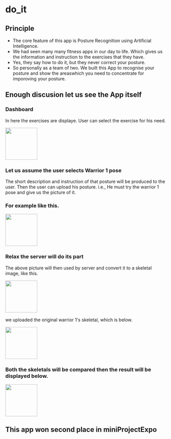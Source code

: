 # do_it

## Principle
* The core feature of this app is Posture Recognition using Artificial Intelligence.
* We had seen many many fitness apps in our day to life. Which gives us the information and instruction to the exercises that they have.
* Yes, they say how to do it, but they never correct your posture.
* So personally as a team of two. We built this App to recognise your posture and show the areaswhich you need to concentrate for imporoving your posture.

## Enough discusion let us see the App itself

### Dashboard

In here the exercises are displaye.
User can select the exercise for his need.

<img src="https://i.ibb.co/yyHsFw6/dashboard.jpg" width="100" height="100">

### Let us assume the user selects Warrior 1 pose

The short description and instruction of that posture will be produced to the user.
Then the user can upload his posture. i.e., He must try the warrior 1 pose and give us the picture of it.

### For example like this.

<img src="https://i.ibb.co/09jVBsL/Asset-1.png" width="100" height="100">


### Relax the server will do its part

The above picture will then used by server and convert it to a skeletal image, like this.

<img src="https://i.ibb.co/5MLsRkY/user.jpg" width="100" height="100">


we uploaded the original warrior 1's skeletal, which is below.

<img src="(https://i.ibb.co/7zTbVmk/original.jpg" width="100" height="100">


### Both the skeletals will be compared then the result will be displayed below.

<img src="https://i.ibb.co/PrcBFWd/result.jpg" width="100" height="100">

## This app won second place in miniProjectExpo

